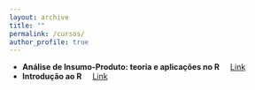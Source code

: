 ```yaml
---
layout: archive
title: ""
permalink: /cursos/
author_profile: true
---
```


- **Análise de Insumo-Produto: teoria e aplicações no R** &nbsp; &nbsp; [Link](http://www.nedur.ufpr.br/portal/cursos/insumo-produto-r/)
- **Introdução ao R** &nbsp; &nbsp; [Link](http://www.nedur.ufpr.br/portal/cursos/introducao-r/)
